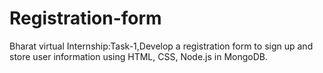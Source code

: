 # Registration-form
Bharat virtual Internship:Task-1,Develop a registration form to sign up and store user information using HTML, CSS, Node.js in MongoDB.
